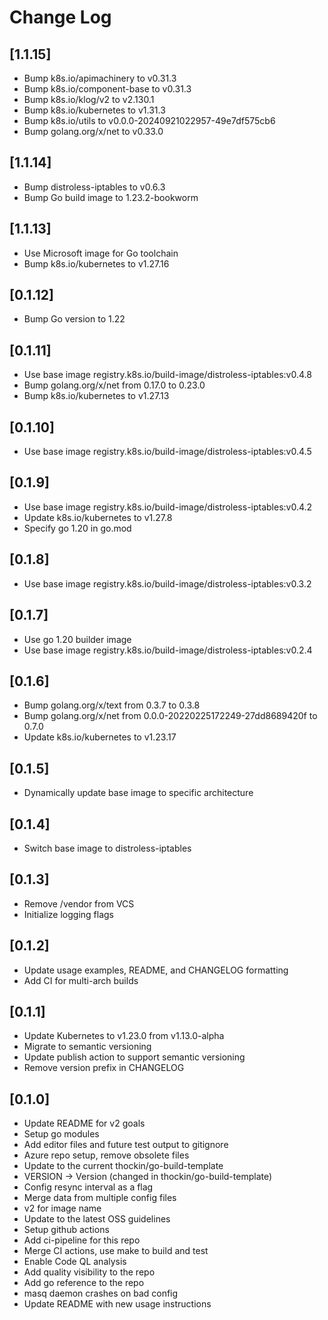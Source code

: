 # Change Log

## [1.1.15]

* Bump k8s.io/apimachinery to v0.31.3
* Bump k8s.io/component-base to v0.31.3
* Bump k8s.io/klog/v2 to v2.130.1
* Bump k8s.io/kubernetes to v1.31.3
* Bump k8s.io/utils to v0.0.0-20240921022957-49e7df575cb6
* Bump golang.org/x/net to v0.33.0

## [1.1.14]

* Bump distroless-iptables to v0.6.3
* Bump Go build image to 1.23.2-bookworm

## [1.1.13]

* Use Microsoft image for Go toolchain
* Bump k8s.io/kubernetes to v1.27.16

## [0.1.12]

* Bump Go version to 1.22

## [0.1.11]

* Use base image registry.k8s.io/build-image/distroless-iptables:v0.4.8
* Bump golang.org/x/net from 0.17.0 to 0.23.0
* Bump k8s.io/kubernetes to v1.27.13

## [0.1.10]

* Use base image registry.k8s.io/build-image/distroless-iptables:v0.4.5

## [0.1.9]

* Use base image registry.k8s.io/build-image/distroless-iptables:v0.4.2
* Update k8s.io/kubernetes to v1.27.8
* Specify go 1.20 in go.mod

## [0.1.8]

* Use base image registry.k8s.io/build-image/distroless-iptables:v0.3.2

## [0.1.7]

* Use go 1.20 builder image
* Use base image registry.k8s.io/build-image/distroless-iptables:v0.2.4

## [0.1.6]

* Bump golang.org/x/text from 0.3.7 to 0.3.8
* Bump golang.org/x/net from 0.0.0-20220225172249-27dd8689420f to 0.7.0
* Update k8s.io/kubernetes to v1.23.17

## [0.1.5]

* Dynamically update base image to specific architecture

## [0.1.4]

* Switch base image to distroless-iptables

## [0.1.3]

* Remove /vendor from VCS
* Initialize logging flags

## [0.1.2]

* Update usage examples, README, and CHANGELOG formatting
* Add CI for multi-arch builds

## [0.1.1]

* Update Kubernetes to v1.23.0 from v1.13.0-alpha
* Migrate to semantic versioning
* Update publish action to support semantic versioning
* Remove version prefix in CHANGELOG

## [0.1.0]

* Update README for v2 goals
* Setup go modules
* Add editor files and future test output to gitignore
* Azure repo setup, remove obsolete files
* Update to the current thockin/go-build-template
* VERSION -> Version (changed in thockin/go-build-template)
* Config resync interval as a flag
* Merge data from multiple config files
* v2 for image name
* Update to the latest OSS guidelines
* Setup github actions
* Add ci-pipeline for this repo
* Merge CI actions, use make to build and test
* Enable Code QL analysis
* Add quality visibility to the repo
* Add go reference to the repo
* masq daemon crashes on bad config
* Update README with new usage instructions

